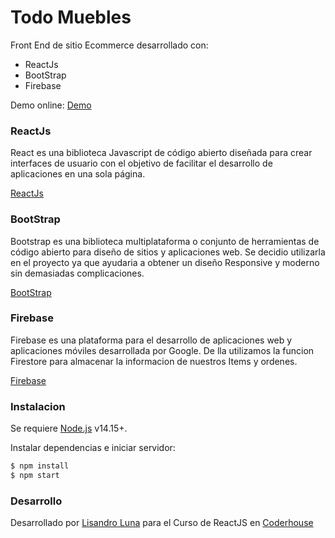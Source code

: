 # Todo Muebles

Front End de sitio Ecommerce desarrollado con:
  - ReactJs
  - BootStrap
  - Firebase

Demo online: [Demo](https://lisandroluna.github.io/todo-muebles/)

### ReactJs

React es una biblioteca Javascript de código abierto diseñada para crear interfaces de usuario con el objetivo de facilitar el desarrollo de aplicaciones en una sola página.

[ReactJs](https://es.reactjs.org/)

### BootStrap

Bootstrap es una biblioteca multiplataforma o conjunto de herramientas de código abierto para diseño de sitios y aplicaciones web. Se decidio utilizarla en el proyecto ya que ayudaria a obtener un diseño Responsive y moderno sin demasiadas complicaciones.

[BootStrap](https://getbootstrap.com/)

### Firebase

Firebase es una plataforma para el desarrollo de aplicaciones web y aplicaciones móviles desarrollada por Google. De lla  utilizamos la funcion Firestore para almacenar la informacion de nuestros Items y ordenes.

[Firebase](https://firebase.google.com/)

### Instalacion

Se requiere [Node.js](https://nodejs.org/) v14.15+.

Instalar dependencias e iniciar servidor:

```sh
$ npm install 
$ npm start
```

### Desarrollo

Desarrollado por [Lisandro Luna](https://github.com/LisandroLuna) para el Curso de ReactJS en [Coderhouse](https://www.coderhouse.com/)
